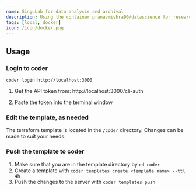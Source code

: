 ```yaml
---
name: SinguLab for data analysis and archival
description: Using the container pranavmishra90/datascience for research data analysis and archival
tags: [local, docker]
icon: /icon/docker.png
---
```


## Usage

### Login to coder

```
coder login http://localhost:3000
```

1. Get the API token from: http://localhost:3000/cli-auth

2. Paste the token into the terminal window

### Edit the template, as needed

The terraform template is located in the `/coder` directory. Changes can be made to suit your needs.

### Push the template to coder

1. Make sure that you are in the template directory by `cd coder`
2. Create a template with `coder templates create <template name> --ttl 4h`
3. Push the changes to the server with `coder templates push`
